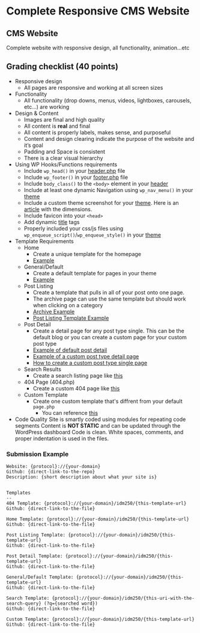 # Complete Responsive CMS Website

## CMS Website
Complete website with responsive design, all functionality, animation...etc

## Grading checklist (40 points)
- Responsive design
    - All pages are responsive and working at all screen sizes
- Functionality
    - All functionality (drop downs, menus, videos, lightboxes, carousels, etc…) are working
- Design & Content
    - Images are final and high quality
    - All content is **real** and final
    - All content is properly labels, makes sense, and purposeful
    - Content and design clearing indicate the purpose of the website and it’s goal
    - Padding and Space is consistent
    - There is a clear visual hierarchy
- Using WP Hooks/Functions requirements
    - Include `wp_head()` in your [header.php](https://github.com/mrpaulphan/idm250/blob/master/public/wp-content/themes/portfolio-theme/header.php#L19) file
    - Include `wp_footer()` in your [footer.php](https://github.com/mrpaulphan/idm250/blob/master/public/wp-content/themes/portfolio-theme/footer.php#L26) file
    - Include `body_class()` to the `<body>` element in your [header](https://github.com/mrpaulphan/idm250/blob/master/public/wp-content/themes/portfolio-theme/header.php#L23)
    - Include at least one dynamic Navigation using `wp_nav_menu()` in your [theme](https://github.com/mrpaulphan/idm250/blob/master/public/wp-content/themes/portfolio-theme/header.php#L29)
    - Include a custom theme screenshot for your [theme](https://github.com/mrpaulphan/idm250/blob/master/public/wp-content/themes/portfolio-theme/screenshot.jpg). Here is an [article](https://wpism.com/wordpress-theme-screenshot/#:~:text=According%20to%20the%20WordPress%20Codex,of%20880%20x%20660%20pixels.) with the dimensions. 
    - Include favicon into your `<head>`
    - Add dynamic [title](https://github.com/mrpaulphan/idm250/blob/master/public/wp-content/themes/portfolio-theme/header.php#L13) tags
    - Properly included your css/js files using `wp_enqueue_script()`/`wp_enqueue_style()` in your [theme](https://github.com/mrpaulphan/idm250/blob/master/public/wp-content/themes/portfolio-theme/lib/setup.php)
- Template Requirements
  - Home
    - Create a unique template for the homepage
    - [Example](https://github.com/mrpaulphan/idm250/blob/master/public/wp-content/themes/portfolio-theme/front-page.php)
  - General/Default
    - Create a default template for pages in your theme
    - [Example](https://github.com/mrpaulphan/idm250/blob/master/public/wp-content/themes/portfolio-theme/page.php)
  - Post Listing
    - Create a template that pulls in all of your post onto one page.
    - The archive page can use the same template but should work when clicking on a category
    - [Archive Example](https://github.com/mrpaulphan/idm250/blob/master/public/wp-content/themes/portfolio-theme/archive.php)
    - [Post Listing Template Example]()
  - Post Detail
    - Create a detail page for any post type single. This can be the default blog or you can create a custom page for your custom post type
    - [Example of default post detail](https://github.com/mrpaulphan/idm250/blob/master/public/wp-content/themes/portfolio-theme/single.php)
    - [Example of a custom post type detail page](https://github.com/mrpaulphan/idm250/blob/master/public/wp-content/themes/portfolio-theme/single-projects.php)
    - [How to create a custom post type single page](https://developer.wordpress.org/themes/template-files-section/custom-post-type-template-files/)
  - Search Results
    - Create a search listing page like [this](https://github.com/mrpaulphan/idm250/blob/master/public/wp-content/themes/portfolio-theme/search.php)
  - 404 Page (404.php)
    - Create a custom 404 page like [this](https://github.com/mrpaulphan/idm250/blob/master/public/wp-content/themes/portfolio-theme/404.php)
  - Custom Template
    - Create one custom template that's diffrent from your default `page.php`
      - You can reference [this](https://github.com/mrpaulphan/idm250/blob/master/public/wp-content/themes/portfolio-theme/templates/about.php)
- Code Quality
    Site is smartly coded using modules for repeating code segments
    Content is **NOT STATIC** and can be updated through the WordPress dashboard
    Code is clean. White spaces, comments, and proper indentation is used in the files.



### Submission Example
```
Website: {protocol}://{your-domain}
Github: {direct-link-to-the-repo}
Description: {short description about what your site is}


Templates
--
404 Template: {protocol}://{your-domain}/idm250/{this-template-url}
Github: {direct-link-to-the-file}

Home Template: {protocol}://{your-domain}/idm250/{this-template-url}
Github: {direct-link-to-the-file}

Post Listing Template: {protocol}://{your-domain}/idm250/{this-template-url}
Github: {direct-link-to-the-file}

Post Detail Template: {protocol}://{your-domain}/idm250/{this-template-url}
Github: {direct-link-to-the-file}

General/Default Template: {protocol}://{your-domain}/idm250/{this-template-url}
Github: {direct-link-to-the-file}

Search Template: {protocol}://{your-domain}/idm250/{this-uri-with-the-search-query} (?q={searched word})
Github: {direct-link-to-the-file}

Custom Template: {protocol}://{your-domain}/idm250/{this-template-url}
Github: {direct-link-to-the-file}
```